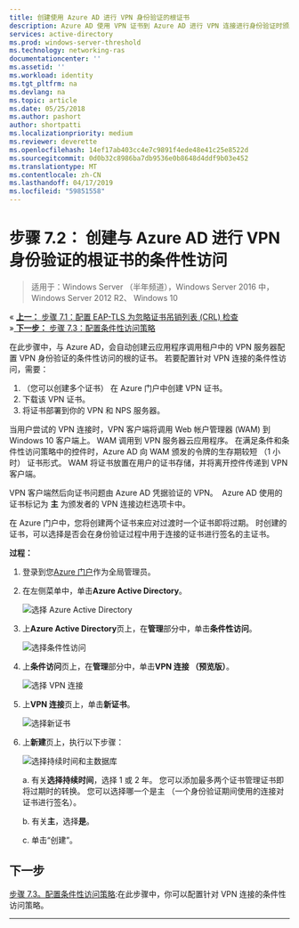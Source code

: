 ```yaml
---
title: 创建使用 Azure AD 进行 VPN 身份验证的根证书
description: Azure AD 使用 VPN 证书到 Azure AD 进行 VPN 连接进行身份验证时颁发给 Windows 10 客户端证书进行签名。 标记为主要证书是 Azure AD 使用的颁发者。
services: active-directory
ms.prod: windows-server-threshold
ms.technology: networking-ras
documentationcenter: ''
ms.assetid: ''
ms.workload: identity
ms.tgt_pltfrm: na
ms.devlang: na
ms.topic: article
ms.date: 05/25/2018
ms.author: pashort
author: shortpatti
ms.localizationpriority: medium
ms.reviewer: deverette
ms.openlocfilehash: 14ef17ab403cc4e7c9891f4ede48e41c25e8522d
ms.sourcegitcommit: 0d0b32c8986ba7db9536e0b8648d4ddf9b03e452
ms.translationtype: MT
ms.contentlocale: zh-CN
ms.lasthandoff: 04/17/2019
ms.locfileid: "59851558"
---
```

# <a name="step-72-create-conditional-access-root-certificates-for-vpn-authentication-with-azure-ad"></a>步骤 7.2： 创建与 Azure AD 进行 VPN 身份验证的根证书的条件性访问

>适用于：Windows Server （半年频道），Windows Server 2016 中，Windows Server 2012 R2、 Windows 10

&#171;  [**上一：** 步骤 7.1：配置 EAP-TLS 为忽略证书吊销列表 (CRL) 检查](vpn-config-eap-tls-to-ignore-crl-checking.md)<br>
&#187;[ **下一步：** 步骤 7.3：配置条件性访问策略](vpn-config-conditional-access-policy.md)

在此步骤中，与 Azure AD，会自动创建云应用程序调用租户中的 VPN 服务器配置 VPN 身份验证的条件性访问的根的证书。 若要配置针对 VPN 连接的条件性访问，需要：

1. （您可以创建多个证书） 在 Azure 门户中创建 VPN 证书。
2. 下载该 VPN 证书。
2. 将证书部署到你的 VPN 和 NPS 服务器。

当用户尝试的 VPN 连接时，VPN 客户端将调用 Web 帐户管理器 (WAM) 到 Windows 10 客户端上。 WAM 调用到 VPN 服务器云应用程序。 在满足条件和条件性访问策略中的控件时，Azure AD 向 WAM 颁发的令牌的生存期较短 （1 小时） 证书形式。 WAM 将证书放置在用户的证书存储，并将离开控件传递到 VPN 客户端。  

VPN 客户端然后向证书问题由 Azure AD 凭据验证的 VPN。  Azure AD 使用的证书标记为 **主** 为颁发者的 VPN 连接边栏选项卡中。 

在 Azure 门户中，您将创建两个证书来应对过渡时一个证书即将过期。 时创建的证书，可以选择是否会在身份验证过程中用于连接的证书进行签名的主证书。

**过程：**

1. 登录到您[Azure 门户](https://portal.azure.com)作为全局管理员。

2. 在左侧菜单中，单击**Azure Active Directory**。 

    ![选择 Azure Active Directory](../../media/Always-On-Vpn/01.png)

3. 上**Azure Active Directory**页上，在**管理**部分中，单击**条件性访问**。

    ![选择条件性访问](../../media/Always-On-Vpn/02.png)

4. 上**条件访问**页上，在**管理**部分中，单击**VPN 连接 （预览版）**。

    ![选择 VPN 连接](../../media/Always-On-Vpn/03.png)

5. 上**VPN 连接**页上，单击**新证书**。

    ![选择新证书](../../media/Always-On-Vpn/04.png)

6. 上**新建**页上，执行以下步骤：

    ![选择持续时间和主数据库](../../media/Always-On-Vpn/05.png)

    a. 有关**选择持续时间**，选择 1 或 2 年。 您可以添加最多两个证书管理证书即将过期时的转换。 您可以选择哪一个是主 （一个身份验证期间使用的连接对证书进行签名）。

    b. 有关**主**，选择**是**。

    c. 单击“创建”。

## <a name="next-step"></a>下一步
[步骤 7.3。配置条件性访问策略](vpn-config-conditional-access-policy.md):在此步骤中，你可以配置针对 VPN 连接的条件性访问策略。 

---